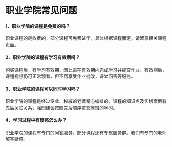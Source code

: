 # 职业学院常见问题

#### 1、职业学院的课程是免费的吗？

职业课程的是收费的，部分课程可免费试学，具体根据课程而定，请留意相关课程页面。

#### 2、职业学院的课程有学习有效期吗？

购买课程后，有学习有效期，因此需在有效期内完成学习并提交作业。有效期后，课程视频仍可正常观看，但不再享受作业批改，课堂问答等服务。

#### 3、职业学院的课程可以同时学习吗？

职业学院的课程是经过专业、权威的老师精心编排的，课程的知识点及实践案例有先后关联关系，强烈建议按照先后顺序按部就班的学习。

#### 4、学习过程中有疑惑怎么办？

职业学院的课程有专门的问答服务，部分课程还有专属服务群。我们有专门的老师解答疑惑。

